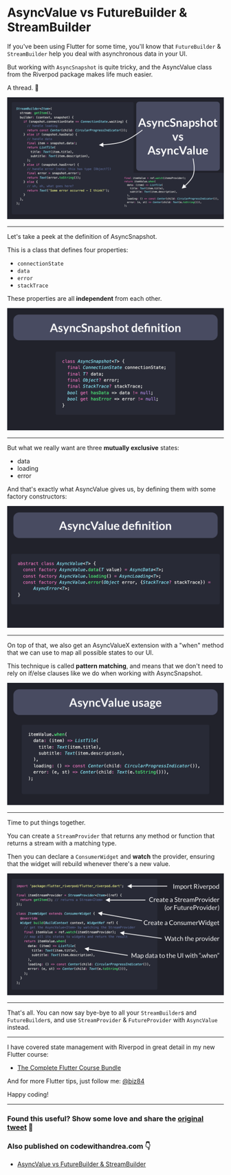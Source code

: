 # AsyncValue vs FutureBuilder & StreamBuilder

If you've been using Flutter for some time, you'll know that `FutureBuilder` & `StreamBuilder` help you deal with asynchronous data in your UI.

But working with `AsyncSnapshot` is quite tricky, and the AsyncValue class from the Riverpod package makes life much easier.

A thread. 🧵

![](035.1-async-snapshot-vs-async-value.png)

---

Let's take a peek at the definition of AsyncSnapshot.

This is a class that defines four properties:

- `connectionState`
- `data`
- `error`
- `stackTrace`

These properties are all **independent** from each other.

![](035.2-async-snapshot.png)

---

But what we really want are three **mutually exclusive** states:

- data
- loading
- error

And that's exactly what AsyncValue gives us, by defining them with some factory constructors:

![](035.3-async-value-def.png)

---

On top of that, we also get an AsyncValueX extension with a "when" method that we can use to map all possible states to our UI.

This technique is called **pattern matching**, and means that we don't need to rely on if/else clauses like we do when working with AsyncSnapshot.

![](035.4-async-value-usage.png)

---

Time to put things together.

You can create a `StreamProvider` that returns any method or function that returns a stream with a matching type.

Then you can declare a `ConsumerWidget` and **watch** the provider, ensuring that the widget will rebuild whenever there's a new value.

![](035.5-async-value-full.png)

---

That's all. You can now say bye-bye to all your `StreamBuilder`s and `FutureBuilder`s, and use `StreamProvider` & `FutureProvider` with `AsyncValue` instead.

---

I have covered state management with Riverpod in great detail in my new Flutter course:

- [The Complete Flutter Course Bundle](https://codewithandrea.com/courses/complete-flutter-bundle/)

And for more Flutter tips, just follow me: [@biz84](https://twitter.com/biz84)

Happy coding!

---

### Found this useful? Show some love and share the [original tweet](https://twitter.com/biz84/status/1500871781262966796) 🙏

### Also published on codewithandrea.com 👇

- [AsyncValue vs FutureBuilder & StreamBuilder](https://codewithandrea.com/articles/flutter-use-async-value-not-future-stream-builder/)
